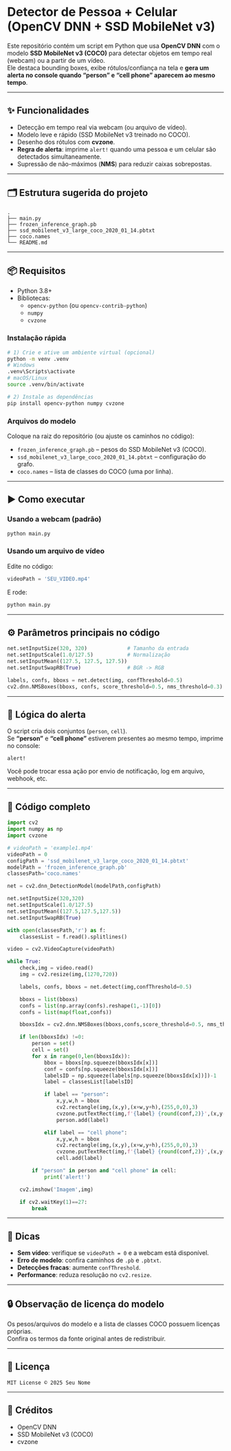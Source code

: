 # Detector de Pessoa + Celular (OpenCV DNN + SSD MobileNet v3)

Este repositório contém um script em Python que usa **OpenCV DNN** com o modelo **SSD MobileNet v3 (COCO)** para detectar objetos em tempo real (webcam) ou a partir de um vídeo.  
Ele destaca bounding boxes, exibe rótulos/confiança na tela e **gera um alerta no console quando “person” e “cell phone” aparecem ao mesmo tempo**.

---

## ✨ Funcionalidades

- Detecção em tempo real via webcam (ou arquivo de vídeo).
- Modelo leve e rápido (SSD MobileNet v3 treinado no COCO).
- Desenho dos rótulos com **cvzone**.
- **Regra de alerta**: imprime `alert!` quando uma pessoa e um celular são detectados simultaneamente.
- Supressão de não-máximos (**NMS**) para reduzir caixas sobrepostas.

---

## 🗂️ Estrutura sugerida do projeto

```
.
├── main.py
├── frozen_inference_graph.pb
├── ssd_mobilenet_v3_large_coco_2020_01_14.pbtxt
├── coco.names
└── README.md
```

---

## 📦 Requisitos

- Python 3.8+  
- Bibliotecas:
  - `opencv-python` (ou `opencv-contrib-python`)
  - `numpy`
  - `cvzone`

### Instalação rápida

```bash
# 1) Crie e ative um ambiente virtual (opcional)
python -m venv .venv
# Windows
.venv\Scripts\activate
# macOS/Linux
source .venv/bin/activate

# 2) Instale as dependências
pip install opencv-python numpy cvzone
```

### Arquivos do modelo

Coloque na raiz do repositório (ou ajuste os caminhos no código):

- `frozen_inference_graph.pb` – pesos do SSD MobileNet v3 (COCO).  
- `ssd_mobilenet_v3_large_coco_2020_01_14.pbtxt` – configuração do grafo.  
- `coco.names` – lista de classes do COCO (uma por linha).

---

## ▶️ Como executar

### Usando a webcam (padrão)

```bash
python main.py
```

### Usando um arquivo de vídeo

Edite no código:

```python
videoPath = 'SEU_VIDEO.mp4'
```

E rode:

```bash
python main.py
```

---

## ⚙️ Parâmetros principais no código

```python
net.setInputSize(320, 320)             # Tamanho da entrada
net.setInputScale(1.0/127.5)           # Normalização
net.setInputMean((127.5, 127.5, 127.5))
net.setInputSwapRB(True)               # BGR -> RGB

labels, confs, bboxs = net.detect(img, confThreshold=0.5)
cv2.dnn.NMSBoxes(bboxs, confs, score_threshold=0.5, nms_threshold=0.3)
```

---

## 🔔 Lógica do alerta

O script cria dois conjuntos (`person`, `cell`).  
Se **“person”** e **“cell phone”** estiverem presentes ao mesmo tempo, imprime no console:

```
alert!
```

Você pode trocar essa ação por envio de notificação, log em arquivo, webhook, etc.

---

## 🧩 Código completo

```python
import cv2
import numpy as np
import cvzone

# videoPath = 'example1.mp4'
videoPath = 0
configPath = 'ssd_mobilenet_v3_large_coco_2020_01_14.pbtxt'
modelPath = 'frozen_inference_graph.pb'
classesPath='coco.names'

net = cv2.dnn_DetectionModel(modelPath,configPath)

net.setInputSize(320,320)
net.setInputScale(1.0/127.5)
net.setInputMean((127.5,127.5,127.5))
net.setInputSwapRB(True)

with open(classesPath,'r') as f:
    classesList = f.read().splitlines()

video = cv2.VideoCapture(videoPath)

while True:
    check,img = video.read()
    img = cv2.resize(img,(1270,720))

    labels, confs, bboxs = net.detect(img,confThreshold=0.5)

    bboxs = list(bboxs)
    confs = list(np.array(confs).reshape(1,-1)[0])
    confs = list(map(float,confs))

    bboxsIdx = cv2.dnn.NMSBoxes(bboxs,confs,score_threshold=0.5, nms_threshold=0.3)

    if len(bboxsIdx) !=0:
        person = set()
        cell = set()
        for x in range(0,len(bboxsIdx)):
            bbox = bboxs[np.squeeze(bboxsIdx[x])]
            conf = confs[np.squeeze(bboxsIdx[x])]
            labelsID = np.squeeze(labels[np.squeeze(bboxsIdx[x])])-1
            label = classesList[labelsID]

            if label == "person":
                x,y,w,h = bbox
                cv2.rectangle(img,(x,y),(x+w,y+h),(255,0,0),3)
                cvzone.putTextRect(img,f'{label} {round(conf,2)}',(x,y-10),colorR=(255,0,0),scale=1,thickness=2)
                person.add(label)

            elif label == "cell phone":
                x,y,w,h = bbox
                cv2.rectangle(img,(x,y),(x+w,y+h),(255,0,0),3)
                cvzone.putTextRect(img,f'{label} {round(conf,2)}',(x,y-10),colorR=(255,0,0),scale=1,thickness=2)
                cell.add(label)

        if "person" in person and "cell phone" in cell:
            print('alert!')

    cv2.imshow('Imagem',img)

    if cv2.waitKey(1)==27:
        break
```

---

## 🧪 Dicas

- **Sem vídeo**: verifique se `videoPath = 0` e a webcam está disponível.  
- **Erro de modelo**: confira caminhos de `.pb` e `.pbtxt`.  
- **Detecções fracas**: aumente `confThreshold`.  
- **Performance**: reduza resolução no `cv2.resize`.

---

## 🔒 Observação de licença do modelo

Os pesos/arquivos do modelo e a lista de classes COCO possuem licenças próprias.  
Confira os termos da fonte original antes de redistribuir.

---

## 📜 Licença

```
MIT License © 2025 Seu Nome
```

---

## 🙌 Créditos

- OpenCV DNN  
- SSD MobileNet v3 (COCO)  
- cvzone
